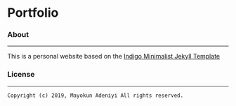 # Portfolio

### About
-------

This is a personal website based on the [Indigo Minimalist Jekyll Template](https://github.com/sergiokopplin/indigo)

### License
-------

    Copyright (c) 2019, Mayokun Adeniyi All rights reserved.

